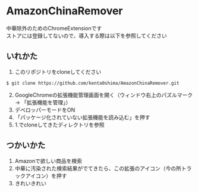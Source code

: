 # AmazonChinaRemover
中華除外のためのChromeExtensionです  
ストアには登録してないので、導入する際は以下を参照してください

## いれかた
1. このリポジトリをcloneしてください
```
$ git clone https://github.com/kenta0shima/AmazonChinaRemover.git
```

2. GoogleChromeの拡張機能管理画面を開く（ウィンドウ右上のパズルマーク → 「拡張機能を管理」）
3. デベロッパーモードをON
4. 「パッケージ化されていない拡張機能を読み込む」を押す
5. 1.でcloneしてきたディレクトリを参照

## つかいかた
1. Amazonで欲しい商品を検索
2. 中華に汚染された検索結果がでてきたら、この拡張のアイコン（今の所トラックアイコン）を押す
3. きれいきれい
